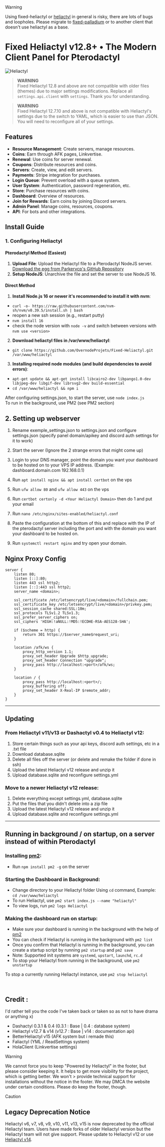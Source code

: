 > [!WARNING]
> Using fixed-heliactyl or [heliactyl](https://github.com/OpenHeliactyl/Heliactyl) in general is risky, there are lots of bugs and loopholes. Please migrate to [fixed-palladium](https://github.com/OvernodeProjets/Fixed-Palladium) or to another client that doesn't use heliactyl as a base. 
# Fixed Heliactyl v12.8+ • The Modern Client Panel for Pterodactyl

![Heliactyl](https://github.com/OvernodeProjets/Fixed-Heliactyl/assets/73477238/fe5aaf5c-1c01-4145-b37a-b91b184354b5)

> **WARNING**  
> Fixed Heliactyl 12.8 and above are not compatible with older files (themes) due to major settings modifications. Replace all `settings.api.client` with `settings`. Thank you for understanding.

> **WARNING**  
> Fixed Heliactyl 12.7.10 and above is not compatible with Heliactyl's settings due to the switch to YAML, which is easier to use than JSON. You will need to reconfigure all of your settings.

## Features

- **Resource Management**: Create servers, manage resources.
- **Coins**: Earn through AFK pages, Linkvertise.
- **Renewal**: Use coins for server renewal.
- **Coupons**: Distribute resources and coins.
- **Servers**: Create, view, and edit servers.
- **Payments**: Stripe integration for purchases.
- **Login Queue**: Prevent overload with a queue system.
- **User System**: Authentication, password regeneration, etc.
- **Store**: Purchase resources with coins.
- **Dashboard**: Overview of resources.
- **Join for Rewards**: Earn coins by joining Discord servers.
- **Admin Panel**: Manage coins, resources, coupons.
- **API**: For bots and other integrations.

## Install Guide

### 1. Configuring Heliactyl

#### Pterodactyl Method (Easiest)

1. **Upload File**: Upload the Heliactyl file to a Pterodactyl NodeJS server. [Download the egg from Parkervcp's GitHub Repository](https://github.com/parkervcp/eggs/blob/master/generic/nodejs/egg-node-js-generic.json)
2. **Setup NodeJS**: Unarchive the file and set the server to use NodeJS 16.

#### Direct Method

1. **Install Node.js 16 or newer it's recommended to install it with nvm**:

- `curl -o- https://raw.githubusercontent.com/nvm-sh/nvm/v0.39.5/install.sh | bash`
- reopen a new ssh session (e.g., restart putty)
- `nvm install 16`
- check the node version with `node -v` and switch between versions with `nvm use <version>`

2. **Download heliactyl files in /var/www/heliactyl**:

- `git clone https://github.com/OvernodeProjets/Fixed-Heliactyl.git /var/www/heliactyl`

3. **Installing required node modules (and build dependencies to avoid errors)**:

- `apt-get update && apt-get install libcairo2-dev libpango1.0-dev libjpeg-dev libgif-dev librsvg2-dev build-essential`
- `cd /var/www/heliactyl && npm i`

After configuring settings.json, to start the server, use `node index.js`</br>
To run in the background, use PM2 (see PM2 section)</br>

## 2. Setting up webserver

1. Rename exemple_settings.json to settings.json and configure settings.json (specify panel domain/apikey and discord auth settings for it to work)

2. Start the server (Ignore the 2 strange errors that might come up)

3. Login to your DNS manager, point the domain you want your dashboard to be hosted on to your VPS IP address. (Example: dashboard.domain.com 192.168.0.1)

4. Run `apt install nginx && apt install certbot` on the vps

5. Run `ufw allow 80` and `ufw allow 443` on the vps

6. Run `certbot certonly -d <Your Heliactyl Domain>` then do 1 and put your email

7. Run `nano /etc/nginx/sites-enabled/heliactyl.conf`

8. Paste the configuration at the bottom of this and replace with the IP of the pterodactyl server including the port and with the domain you want your dashboard to be hosted on.

9. Run `systemctl restart nginx` and try open your domain.

## Nginx Proxy Config

```Nginx
server {
    listen 80;
    listen [::]:80;
    listen 443 ssl http2;
    listen [::]:443 ssl http2;
    server_name <domain>;

    ssl_certificate /etc/letsencrypt/live/<domain>/fullchain.pem;
    ssl_certificate_key /etc/letsencrypt/live/<domain>/privkey.pem;
    ssl_session_cache shared:SSL:10m;
    ssl_protocols TLSv1.2 TLSv1.3;
    ssl_prefer_server_ciphers on;
    ssl_ciphers 'HIGH:!aNULL:!MD5:!ECDHE-RSA-AES128-SHA';
    
    if ($scheme = http) {
        return 301 https://$server_name$request_uri;
    }

    location /afk/ws {
        proxy_http_version 1.1;
        proxy_set_header Upgrade $http_upgrade;
        proxy_set_header Connection "upgrade";
        proxy_pass http://localhost:<port>/afk/ws;
    }
    
    location / {
        proxy_pass http://localhost:<port>/;
        proxy_buffering off;
        proxy_set_header X-Real-IP $remote_addr;
    }
}
```

<hr>

## Updating

### From Heliactyl v11/v13 or Dashactyl v0.4 to Heliactyl v12:

1. Store certain things such as your api keys, discord auth settings, etc in a .txt file
2. Download database.sqlite
3. Delete all files off the server (or delete and remake the folder if done in ssh)
4. Upload the latest Heliactyl v12 release and unzip it
5. Upload database.sqlite and reconfigure settings.yml

### Move to a newer Heliactyl v12 release:

1. Delete everything except settings.yml, database.sqlite
2. Put the files that you didn't delete into a zip file
3. Upload the latest Heliactyl v12 release and unzip it
4. Upload database.sqlite and reconfigure settings.yml

<hr>

## Running in background / on startup, on a server instead of within Pterodactyl

### Installing [pm2](https://github.com/Unitech/pm2):

- Run `npm install pm2 -g` on the server

### Starting the Dashboard in Background:

- Change directory to your Heliactyl folder Using `cd` command, Example: `cd /var/www/heliactyl`
- To run Heliactyl, use `pm2 start index.js --name "heliactyl"`
- To view logs, run `pm2 logs Heliactyl`

### Making the dashboard run on startup:

- Make sure your dashboard is running in the background with the help of [pm2](https://github.com/Unitech/pm2)
- You can check if Heliactyl is running in the background with `pm2 list`
- Once you confirm that Heliactyl is running in the background, you can create a startup script by running `pm2 startup` and `pm2 save`
- Note: Supported init systems are `systemd`, `upstart`, `launchd`, `rc.d`
- To stop your Heliactyl from running in the background, use `pm2 unstartup`

To stop a currently running Heliactyl instance, use `pm2 stop heliactyl`

<br>

## Credit : 
I'd rather tell you the code I've taken back or taken so as not to have drama or anything x)
 - Dashactyl 0.3.1 & 0.4 (0.3.1 : Base | 0.4 : database system)
 - Heliactyl v12.7 & v14 (v12.7 : Base | v14 : documentation api)
 - BetterHeliactyl v15 (AFK system but i remade this)
 - Faliactyl (YML / ReadSettings system)
 - HolaClient (Linkvertise settings)

> [!WARNING]
>
> We cannot force you to keep "Powered by Heliactyl" in the footer, but please consider keeping it. It helps to get more visibility for the project, which is getting better. We won't > provide technical support for installations without the notice in the footer. We may DMCA the website under certain conditions.
> Please do keep the footer, though.

> [!CAUTION]
>
> ## Legacy Deprecation Notice
>
> Heliactyl v6, v7, v8, v9, v10, v11, v13, v15 is now deprecated by the official Heliactyl team.
> Users have made forks of older Heliactyl version but the Heliactyl team will not give support. 
> Please update to Heliactyl v12 or use [Heliactyl v14](https://github.com/heliactyloss/heliactyl).
